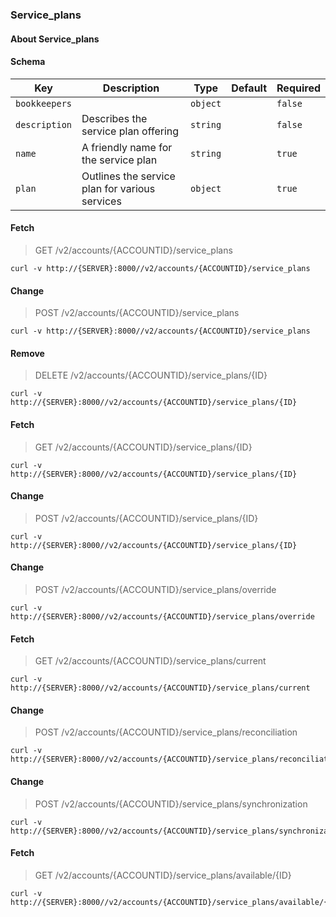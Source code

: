 ### Service_plans

#### About Service_plans

#### Schema

Key | Description | Type | Default | Required
--- | ----------- | ---- | ------- | --------
`bookkeepers` |   | `object` |   | `false`
`description` | Describes the service plan offering | `string` |   | `false`
`name` | A friendly name for the service plan | `string` |   | `true`
`plan` | Outlines the service plan for various services | `object` |   | `true`


#### Fetch

> GET /v2/accounts/{ACCOUNTID}/service_plans

```curl
curl -v http://{SERVER}:8000//v2/accounts/{ACCOUNTID}/service_plans
```

#### Change

> POST /v2/accounts/{ACCOUNTID}/service_plans

```curl
curl -v http://{SERVER}:8000//v2/accounts/{ACCOUNTID}/service_plans
```

#### Remove

> DELETE /v2/accounts/{ACCOUNTID}/service_plans/{ID}

```curl
curl -v http://{SERVER}:8000//v2/accounts/{ACCOUNTID}/service_plans/{ID}
```

#### Fetch

> GET /v2/accounts/{ACCOUNTID}/service_plans/{ID}

```curl
curl -v http://{SERVER}:8000//v2/accounts/{ACCOUNTID}/service_plans/{ID}
```

#### Change

> POST /v2/accounts/{ACCOUNTID}/service_plans/{ID}

```curl
curl -v http://{SERVER}:8000//v2/accounts/{ACCOUNTID}/service_plans/{ID}
```

#### Change

> POST /v2/accounts/{ACCOUNTID}/service_plans/override

```curl
curl -v http://{SERVER}:8000//v2/accounts/{ACCOUNTID}/service_plans/override
```

#### Fetch

> GET /v2/accounts/{ACCOUNTID}/service_plans/current

```curl
curl -v http://{SERVER}:8000//v2/accounts/{ACCOUNTID}/service_plans/current
```

#### Change

> POST /v2/accounts/{ACCOUNTID}/service_plans/reconciliation

```curl
curl -v http://{SERVER}:8000//v2/accounts/{ACCOUNTID}/service_plans/reconciliation
```

#### Change

> POST /v2/accounts/{ACCOUNTID}/service_plans/synchronization

```curl
curl -v http://{SERVER}:8000//v2/accounts/{ACCOUNTID}/service_plans/synchronization
```

#### Fetch

> GET /v2/accounts/{ACCOUNTID}/service_plans/available/{ID}

```curl
curl -v http://{SERVER}:8000//v2/accounts/{ACCOUNTID}/service_plans/available/{ID}
```

